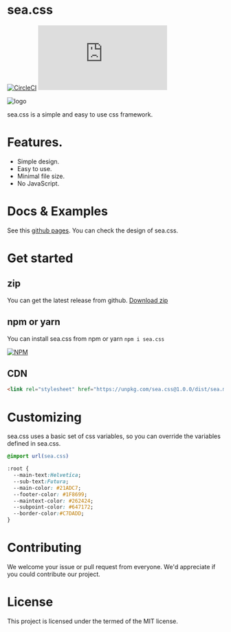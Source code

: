 # sea.css
[![CircleCI](https://circleci.com/gh/bmf-san/sea.css/tree/master.svg?style=svg)](https://circleci.com/gh/bmf-san/sea.css/tree/master)
[![GitHub license](https://img.shields.io/github/license/bmf-san/sea.css)](https://github.com/bmf-san/sea.css/blob/master/LICENSE)

![logo](https://user-images.githubusercontent.com/13291041/90637808-6c050a80-e267-11ea-8288-0dc25145d2fc.png)

sea.css is a simple and easy to use css framework.

# Features.
- Simple design.
- Easy to use.
- Minimal file size.
- No JavaScript.

# Docs & Examples
See this [github pages](https://bmf-san.github.io/sea.css/).
You can check the design of sea.css.

# Get started
## zip
You can get the latest release from github.
<a id="raw-url" href="https://github.com/bmf-san/sea.css/archive/master.zip">Download zip</a>

## npm or yarn
You can install sea.css from npm or yarn
`npm i sea.css`

[![NPM](https://nodei.co/npm/sea.css.png)](https://nodei.co/npm/sea.css/)

## CDN
```html
<link rel="stylesheet" href="https://unpkg.com/sea.css@1.0.0/dist/sea.min.css">
```

# Customizing
sea.css uses a basic set of css variables, so you can override the variables defined in sea.css.

```css
@import url(sea.css)

:root {
  --main-text:Helvetica;
  --sub-text:Futura;
  --main-color: #21ADC7; 
  --footer-color: #1F8699; 
  --maintext-color: #262424; 
  --subpoint-color: #647172; 
  --border-color:#C7DADD;
}
```

# Contributing
We welcome your issue or pull request from everyone. We'd appreciate if you could contribute our project.

# License
This project is licensed under the termed of the MIT license.